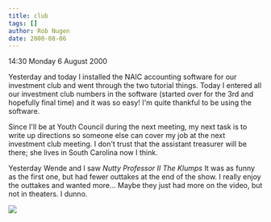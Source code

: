 ```yaml
---
title: club
tags: []
author: Rob Nugen
date: 2000-08-06
---
```


<p class=date>14:30 Monday 6 August 2000</p>

<p>Yesterday and today I installed the NAIC accounting software for our investment club and went through the two tutorial things.   Today I entered all our investment club numbers in the software (started over for the 3rd and hopefully final time) and it was so easy!  I'm quite thankful to be using the software.  

<p>Since I'll be at Youth Council during the next meeting, my next task is to write up directions so someone else can cover my job at the next investment club meeting.  I don't trust that the assistant treasurer will be there; she lives in South Carolina now I think.

<p>Yesterday Wende and I saw <em>Nutty Professor II The Klumps</em>  It was as funny as the first one, but had fewer outtakes at the end of the show.  I really enjoy the outtakes and wanted more...  Maybe they just had more on the video, but not in theaters.  I dunno.

<p><img src="/images/rob/wL-ROB.gif">

